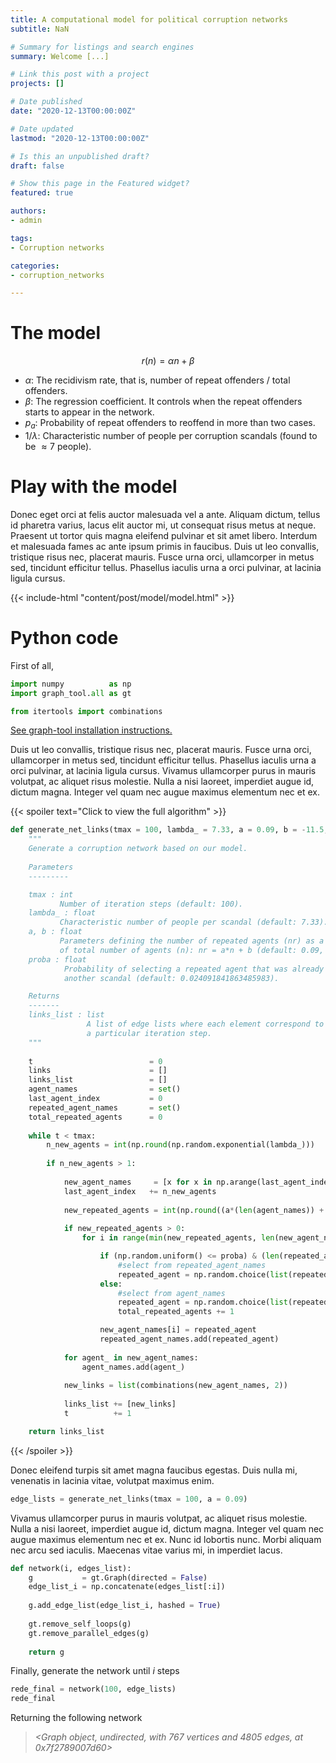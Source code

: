 ```yaml
---
title: A computational model for political corruption networks 
subtitle: NaN

# Summary for listings and search engines
summary: Welcome [...]

# Link this post with a project
projects: []

# Date published
date: "2020-12-13T00:00:00Z"

# Date updated
lastmod: "2020-12-13T00:00:00Z"

# Is this an unpublished draft?
draft: false

# Show this page in the Featured widget?
featured: true

authors:
- admin

tags:
- Corruption networks

categories:
- corruption_networks

---
```


# The model

$$r(n) = \alpha n + \beta$$

- $\alpha$: The recidivism rate, that is, number of repeat offenders / total offenders.
- $\beta$: The regression coefficient. It controls when the repeat offenders starts to appear in the network.
- $p_a$: Probability of repeat offenders to reoffend in more than two cases.
- $1/\lambda$: Characteristic number of people per corruption scandals (found to be $\approx 7$ people).

# Play with the model

Donec eget orci at felis auctor malesuada vel a ante. Aliquam dictum, tellus id pharetra varius, lacus elit auctor mi, ut consequat risus metus at neque. Praesent ut tortor quis magna eleifend pulvinar et sit amet libero. Interdum et malesuada fames ac ante ipsum primis in faucibus. Duis ut leo convallis, tristique risus nec, placerat mauris. Fusce urna orci, ullamcorper in metus sed, tincidunt efficitur tellus. Phasellus iaculis urna a orci pulvinar, at lacinia ligula cursus.


{{< include-html "content/post/model/model.html" >}}


# Python code

First of all, 

```py
import numpy          as np
import graph_tool.all as gt

from itertools import combinations
```

[See graph-tool installation instructions.](https://git.skewed.de/count0/graph-tool/wikis/installation-instructions)

Duis ut leo convallis, tristique risus nec, placerat mauris. Fusce urna orci, ullamcorper in metus sed, tincidunt efficitur tellus. Phasellus iaculis urna a orci pulvinar, at lacinia ligula cursus. Vivamus ullamcorper purus in mauris volutpat, ac aliquet risus molestie. Nulla a nisi laoreet, imperdiet augue id, dictum magna. Integer vel quam nec augue maximus elementum nec et ex. 


{{< spoiler text="Click to view the full algorithm" >}}
```py
def generate_net_links(tmax = 100, lambda_ = 7.33, a = 0.09, b = -11.5, proba = 0.024):
    """
    Generate a corruption network based on our model.
    
    Parameters
    ---------

    tmax : int
           Number of iteration steps (default: 100).
    lambda_ : float
           Characteristic number of people per scandal (default: 7.33).
    a, b : float
           Parameters defining the number of repeated agents (nr) as a function
           of total number of agents (n): nr = a*n + b (default: 0.09, -11.5).
    proba : float
            Probability of selecting a repeated agent that was already involved in
            another scandal (default: 0.024091841863485983).

    Returns
    -------
    links_list : list
                 A list of edge lists where each element correspond to
                 a particular iteration step.
    """
    
    t                          = 0
    links                      = []
    links_list                 = []
    agent_names                = set()
    last_agent_index           = 0
    repeated_agent_names       = set()
    total_repeated_agents      = 0
    
    while t < tmax:
        n_new_agents = int(np.round(np.random.exponential(lambda_)))
            
        if n_new_agents > 1:
        
            new_agent_names     = [x for x in np.arange(last_agent_index, last_agent_index + n_new_agents)]
            last_agent_index   += n_new_agents
            
            new_repeated_agents = int(np.round((a*(len(agent_names)) + b - total_repeated_agents)))
            
            if new_repeated_agents > 0:
                for i in range(min(new_repeated_agents, len(new_agent_names))):

                    if (np.random.uniform() <= proba) & (len(repeated_agent_names) > 0):
                        #select from repeated_agent_names
                        repeated_agent = np.random.choice(list(repeated_agent_names))
                    else:
                        #select from agent_names
                        repeated_agent = np.random.choice(list(repeated_agent_names^agent_names))
                        total_repeated_agents += 1

                    new_agent_names[i] = repeated_agent
                    repeated_agent_names.add(repeated_agent)
                    
            for agent_ in new_agent_names:
                agent_names.add(agent_)
            
            new_links = list(combinations(new_agent_names, 2))
            
            links_list += [new_links]
            t          += 1

    return links_list
```
{{< /spoiler >}}


Donec eleifend turpis sit amet magna faucibus egestas. Duis nulla mi, venenatis in lacinia vitae, volutpat maximus enim.


```py
edge_lists = generate_net_links(tmax = 100, a = 0.09)
```

Vivamus ullamcorper purus in mauris volutpat, ac aliquet risus molestie. Nulla a nisi laoreet, imperdiet augue id, dictum magna. Integer vel quam nec augue maximus elementum nec et ex. Nunc id lobortis nunc. Morbi aliquam nec arcu sed iaculis. Maecenas vitae varius mi, in imperdiet lacus. 

```py
def network(i, edges_list):
    g           = gt.Graph(directed = False)
    edge_list_i = np.concatenate(edges_list[:i])
    
    g.add_edge_list(edge_list_i, hashed = True)
    
    gt.remove_self_loops(g)
    gt.remove_parallel_edges(g)
    
    return g
```

Finally, generate the network until $i$ steps

```py
rede_final = network(100, edge_lists)
rede_final
```

Returning the following network

> _<Graph object, undirected, with 767 vertices and 4805 edges, at 0x7f2789007d60>_